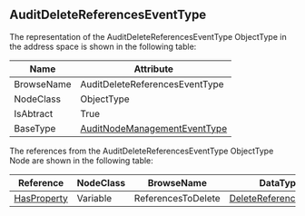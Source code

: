 <!-- objecttype -->
## AuditDeleteReferencesEventType
The representation of the AuditDeleteReferencesEventType ObjectType in the address space is shown in the following table:  

|Name|Attribute|
|---|---|
|BrowseName|AuditDeleteReferencesEventType|
|NodeClass|ObjectType|
|IsAbtract|True|
|BaseType|[AuditNodeManagementEventType](../../../Part5/ObjectTypes/AuditNodeManagementEventType/readme.md)|

The references from the AuditDeleteReferencesEventType ObjectType Node are shown in the following table:  

|Reference|NodeClass|BrowseName|DataType|TypeDefinition|ModellingRule|
|---|---|---|---|---|---|
|[HasProperty](../../../Part3/ReferenceTypes/HasProperty/readme.md)|Variable|ReferencesToDelete|[DeleteReferencesItem](../../../Part4/DataTypes/DeleteReferencesItem/readme.md)[]|[PropertyType](../../Part5/VariableTypes/PropertyType/readme.md)|[Mandatory](../../Objects/Mandatory/readme.md)|

